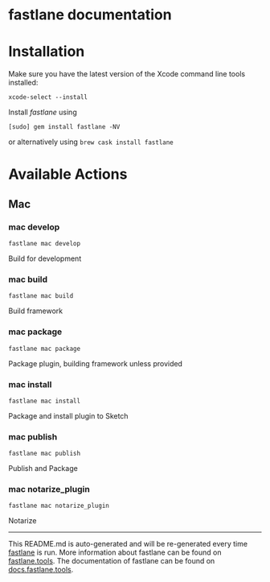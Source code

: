 fastlane documentation
================
# Installation

Make sure you have the latest version of the Xcode command line tools installed:

```
xcode-select --install
```

Install _fastlane_ using
```
[sudo] gem install fastlane -NV
```
or alternatively using `brew cask install fastlane`

# Available Actions
## Mac
### mac develop
```
fastlane mac develop
```
Build for development
### mac build
```
fastlane mac build
```
Build framework
### mac package
```
fastlane mac package
```
Package plugin, building framework unless provided
### mac install
```
fastlane mac install
```
Package and install plugin to Sketch
### mac publish
```
fastlane mac publish
```
Publish and Package
### mac notarize_plugin
```
fastlane mac notarize_plugin
```
Notarize

----

This README.md is auto-generated and will be re-generated every time [fastlane](https://fastlane.tools) is run.
More information about fastlane can be found on [fastlane.tools](https://fastlane.tools).
The documentation of fastlane can be found on [docs.fastlane.tools](https://docs.fastlane.tools).
